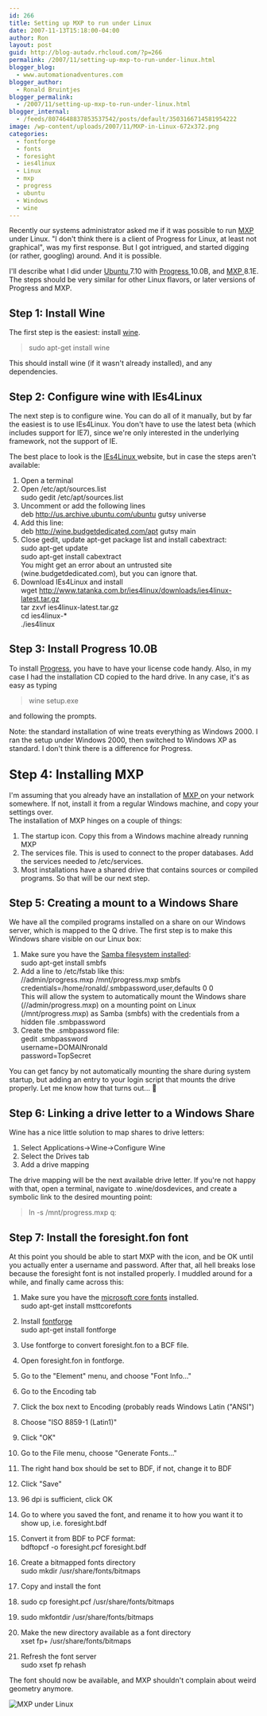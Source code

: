 ```yaml
---
id: 266
title: Setting up MXP to run under Linux
date: 2007-11-13T15:18:00-04:00
author: Ron
layout: post
guid: http://blog-autadv.rhcloud.com/?p=266
permalink: /2007/11/setting-up-mxp-to-run-under-linux.html
blogger_blog:
  - www.automationadventures.com
blogger_author:
  - Ronald Bruintjes
blogger_permalink:
  - /2007/11/setting-up-mxp-to-run-under-linux.html
blogger_internal:
  - /feeds/8074648837853537542/posts/default/3503166714581954222
image: /wp-content/uploads/2007/11/MXP-in-Linux-672x372.png
categories:
  - fontforge
  - fonts
  - foresight
  - ies4linux
  - Linux
  - mxp
  - progress
  - ubuntu
  - Windows
  - wine
---
```

Recently our systems administrator asked me if it was possible to run <a href="http://www.foresightsw.com/" target="_blank">MXP </a>under Linux. "I don't think there is a client of Progress for Linux, at least not graphical", was my first response. But I got intrigued, and started digging (or rather, googling) around. And it is possible.

I'll describe what I did under <a href="http://www.ubuntu.com/" target="_blank">Ubuntu </a>7.10 with <a href="http://www.progress.com/openedge/index.ssp" target="_blank">Progress </a>10.0B, and <a href="http://www.foresightsw.com/" target="_blank">MXP </a>8.1E. The steps should be very similar for other Linux flavors, or later versions of Progress and MXP.  
<a name='more'></a>

## Step 1: Install Wine

The first step is the easiest: install <a href="http://www.winehq.org/" target="_blank">wine</a>.

> sudo apt-get install wine

This should install wine (if it wasn't already installed), and any dependencies.

## Step 2: Configure wine with IEs4Linux

The next step is to configure wine. You can do all of it manually, but by far the easiest is to use IEs4Linux. You don't have to use the latest beta (which includes support for IE7), since we're only interested in the underlying framework, not the support of IE.

The best place to look is the <a href="http://www.tatanka.com.br/ies4linux/page/Main_Page" target="_blank">IEs4Linux </a>website, but in case the steps aren't available:

  1. Open a terminal
  2. Open /etc/apt/sources.list  
        sudo gedit /etc/apt/sources.list
  3. Uncomment or add the following lines  
        deb http://us.archive.ubuntu.com/ubuntu gutsy universe
  4. Add this line:  
        deb http://wine.budgetdedicated.com/apt gutsy main
  5. Close gedit, update apt-get package list and install cabextract:  
        sudo apt-get update  
        sudo apt-get install cabextract  
    You might get an error about an untrusted site (wine.budgetdedicated.com), but you can ignore that.
  6. Download IEs4Linux and install  
        wget http://www.tatanka.com.br/ies4linux/downloads/ies4linux-latest.tar.gz  
        tar zxvf ies4linux-latest.tar.gz  
        cd ies4linux-*  
        ./ies4linux

## Step 3: Install Progress 10.0B

To install <a href="http://www.progress.com/openedge/index.ssp" target="_blank">Progress</a>, you have to have your license code handy. Also, in my case I had the installation CD copied to the hard drive. In any case, it's as easy as typing

> wine setup.exe

and following the prompts.

Note: the standard installation of wine treats everything as Windows 2000. I ran the setup under Windows 2000, then switched to Windows XP as standard. I don't think there is a difference for Progress.

## <big>Step 4: Installing MXP</big>

I'm assuming that you already have an installation of <a href="http://www.foresightsw.com/" target="_blank">MXP </a>on your network somewhere. If not, install it from a regular Windows machine, and copy your settings over.  
The installation of MXP hinges on a couple of things:

  1. The startup icon. Copy this from a Windows machine already running MXP
  2. The services file. This is used to connect to the proper databases. Add the services needed to /etc/services.
  3. Most installations have a shared drive that contains sources or compiled programs. So that will be our next step.

## Step 5: Creating a mount to a Windows Share

We have all the compiled programs installed on a share on our Windows server, which is mapped to the Q drive. The first step is to make this Windows share visible on our Linux box:

  1. Make sure you have the <a href="https://help.ubuntu.com/community/SettingUpSamba" target="_blank">Samba filesystem installed</a>:  
        sudo apt-get install smbfs 
  2. Add a line to /etc/fstab like this:  
        //admin/progress.mxp /mnt/progress.mxp smbfs credentials=/home/ronald/.smbpassword,user,defaults 0 0  
    This will allow the system to automatically mount the Windows share (//admin/progress.mxp) on a mounting point on Linux (/mnt/progress.mxp) as Samba (smbfs) with the credentials from a hidden file .smbpassword
  3. Create the .smbpassword file:  
        gedit .smbpassword  
        username=DOMAINronald  
        password=TopSecret

<div>
  You can get fancy by not automatically mounting the share during system startup, but adding an entry to your login script that mounts the drive properly. Let me know how that turns out... 🙂
</div>

## Step 6: Linking a drive letter to a Windows Share

Wine has a nice little solution to map shares to drive letters:

  1. Select Applications->Wine->Configure Wine
  2. Select the Drives tab
  3. Add a drive mapping

<div>
  The drive mapping will be the next available drive letter. If you're not happy with that, open a terminal, navigate to .wine/dosdevices, and create a symbolic link to the desired mounting point:
</div>

> ln -s /mnt/progress.mxp q:

## Step 7: Install the foresight.fon font

At this point you should be able to start MXP with the icon, and be OK until you actually enter a username and password. After that, all hell breaks lose because the foresight font is not installed properly. I muddled around for a while, and finally came across this:

  1. Make sure you have the <a href="http://corefonts.sourceforge.net/" target="_blank">microsoft core fonts</a> installed.  
        sudo apt-get install msttcorefonts 
  2. Install <a href="http://fontforge.sourceforge.net/" target="_blank">fontforge</a>  
        sudo apt-get install fontforge
  3. Use fontforge to convert foresight.fon to a BCF file.
  1. Open foresight.fon in fontforge.
  2. Go to the "Element" menu, and choose "Font Info..."
  3. Go to the Encoding tab
  4. Click the box next to Encoding (probably reads Windows Latin ("ANSI")
  5. Choose "ISO 8859-1 (Latin1)"
  6. Click "OK"
  7. Go to the File menu, choose "Generate Fonts..."
  8. The right hand box should be set to BDF, if not, change it to BDF
  9. Click "Save"
 10. 96 dpi is sufficient, click OK
 11. Go to where you saved the font, and rename it to how you want it to show up, i.e. foresight.bdf

  4. Convert it from BDF to PCF format:  
        bdftopcf -o foresight.pcf foresight.bdf
  5. Create a bitmapped fonts directory  
        sudo mkdir /usr/share/fonts/bitmaps
  6. Copy and install the font
  1. sudo cp foresight.pcf /usr/share/fonts/bitmaps
  2. sudo mkfontdir /usr/share/fonts/bitmaps

  7. Make the new directory available as a font directory  
        xset fp+ /usr/share/fonts/bitmaps
  8. Refresh the font server  
        sudo xset fp rehash

<div>
  The font should now be available, and MXP shouldn't complain about weird geometry anymore.
</div>

![MXP under Linux](/wp-content/uploads/2007/11/MXP-in-Linux.png)

